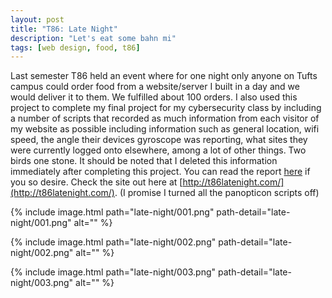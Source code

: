 ```yaml
---
layout: post
title: "T86: Late Night"
description: "Let's eat some bahn mi"
tags: [web design, food, t86]
---
```


Last semester T86 held an event where for one night only anyone on Tufts campus could order
food from a website/server I built in a day and we would deliver it to them.
We fulfilled about 100 orders. I also used this project to complete my final project for my cybersecurity class by including a number of scripts that recorded as much information from each visitor of my website as possible including information such as general location, wifi speed, the angle their devices gyroscope was reporting, what sites they were currently logged onto elsewhere, among a lot of other things. Two birds one stone. It should be noted that I deleted this information immediately after completing this project. You can read the report [here](http://ryanwsheehan.com/116_FINAL.pdf) if you so desire.
Check the site out here at [http://t86latenight.com/](http://t86latenight.com/). (I promise I turned all the panopticon scripts off)


{% include image.html path="late-night/001.png" path-detail="late-night/001.png" alt="" %}

{% include image.html path="late-night/002.png" path-detail="late-night/002.png" alt="" %}

{% include image.html path="late-night/003.png" path-detail="late-night/003.png" alt="" %}